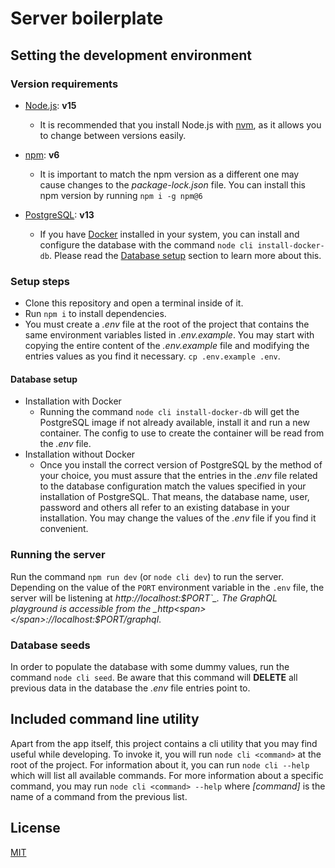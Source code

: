 # Server boilerplate

## Setting the development environment

### Version requirements

-   [Node.js](https://nodejs.org/en/): **v15**
    -   It is recommended that you install Node.js with [nvm](https://github.com/nvm-sh/nvm), as it allows you to change between versions easily.
-   [npm](https://www.npmjs.com/): **v6**
    -   It is important to match the npm version as a different one may cause changes to the _package-lock.json_ file. You can install this npm version by running `npm i -g npm@6`
-   [PostgreSQL](https://www.postgresql.org/): **v13**

    -   If you have [Docker](https://www.docker.com/) installed in your system, you can install and configure the database with the command `node cli install-docker-db`. Please read the [Database setup](#database-setup) section to learn more about this.

### Setup steps

-   Clone this repository and open a terminal inside of it.
-   Run `npm i` to install dependencies.
-   You must create a _.env_ file at the root of the project that contains the same environment variables listed in _.env.example_. You may start with copying the entire content of the _.env.example_ file and modifying the entries values as you find it necessary. `cp .env.example .env`.

#### Database setup

-   Installation with Docker
    -   Running the command `node cli install-docker-db` will get the PostgreSQL image if not already available, install it and run a new container. The config to use to create the container will be read from the _.env_ file.
-   Installation without Docker
    -   Once you install the correct version of PostgreSQL by the method of your choice, you must assure that the entries in the _.env_ file related to the database configuration match the values specified in your installation of PostgreSQL. That means, the database name, user, password and others all refer to an existing database in your installation. You may change the values of the _.env_ file if you find it convenient.

### Running the server

Run the command `npm run dev` (or `node cli dev`) to run the server. Depending on the value of the `PORT` environment variable in the `.env` file, the server will be listening at _http<span></span>://localhost:$PORT`_.
The GraphQL playground is accessible from the _http<span></span>://localhost:$PORT/graphql_.

### Database seeds

In order to populate the database with some dummy values, run the command `node cli seed`. Be aware that this command will **DELETE** all previous data in the database the _.env_ file entries point to.

## Included command line utility

Apart from the app itself, this project contains a cli utility that you may find useful while developing. To invoke it, you will run `node cli <command>` at the root of the project. For information about it, you can run `node cli --help` which will list all available commands. For more information about a specific command, you may run `node cli <command> --help` where _[command]_ is the name of a command from the previous list.

## License

[MIT](https://choosealicense.com/licenses/mit/)
